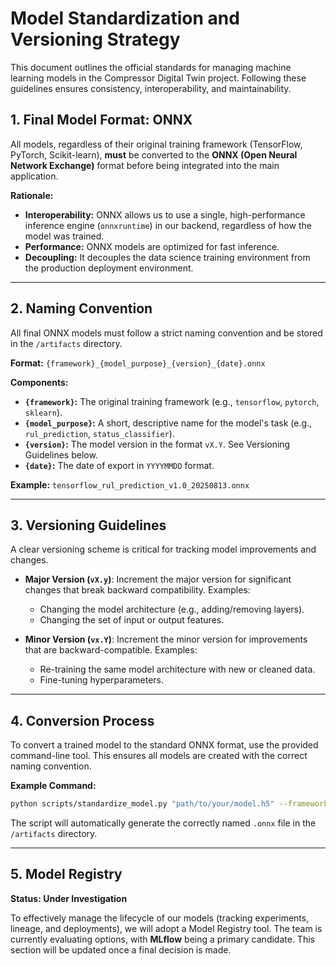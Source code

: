 # Model Standardization and Versioning Strategy

This document outlines the official standards for managing machine learning models in the Compressor Digital Twin project. Following these guidelines ensures consistency, interoperability, and maintainability.

## 1. Final Model Format: ONNX

All models, regardless of their original training framework (TensorFlow, PyTorch, Scikit-learn), **must** be converted to the **ONNX (Open Neural Network Exchange)** format before being integrated into the main application.

**Rationale:**
- **Interoperability:** ONNX allows us to use a single, high-performance inference engine (`onnxruntime`) in our backend, regardless of how the model was trained.
- **Performance:** ONNX models are optimized for fast inference.
- **Decoupling:** It decouples the data science training environment from the production deployment environment.

---

## 2. Naming Convention

All final ONNX models must follow a strict naming convention and be stored in the `/artifacts` directory.

**Format:**
`{framework}_{model_purpose}_{version}_{date}.onnx`

**Components:**
- **`{framework}`:** The original training framework (e.g., `tensorflow`, `pytorch`, `sklearn`).
- **`{model_purpose}`:** A short, descriptive name for the model's task (e.g., `rul_prediction`, `status_classifier`).
- **`{version}`:** The model version in the format `vX.Y`. See Versioning Guidelines below.
- **`{date}`:** The date of export in `YYYYMMDD` format.

**Example:**
`tensorflow_rul_prediction_v1.0_20250813.onnx`

---

## 3. Versioning Guidelines

A clear versioning scheme is critical for tracking model improvements and changes.

- **Major Version (`vX.y`)**: Increment the major version for significant changes that break backward compatibility. Examples:
  - Changing the model architecture (e.g., adding/removing layers).
  - Changing the set of input or output features.

- **Minor Version (`vx.Y`)**: Increment the minor version for improvements that are backward-compatible. Examples:
  - Re-training the same model architecture with new or cleaned data.
  - Fine-tuning hyperparameters.

---

## 4. Conversion Process

To convert a trained model to the standard ONNX format, use the provided command-line tool. This ensures all models are created with the correct naming convention.

**Example Command:**
```bash
python scripts/standardize_model.py "path/to/your/model.h5" --framework "tensorflow" --purpose "rul_prediction" --version "v1.0"
```

The script will automatically generate the correctly named `.onnx` file in the `/artifacts` directory.

---

## 5. Model Registry

**Status: Under Investigation**

To effectively manage the lifecycle of our models (tracking experiments, lineage, and deployments), we will adopt a Model Registry tool. The team is currently evaluating options, with **MLflow** being a primary candidate. This section will be updated once a final decision is made.